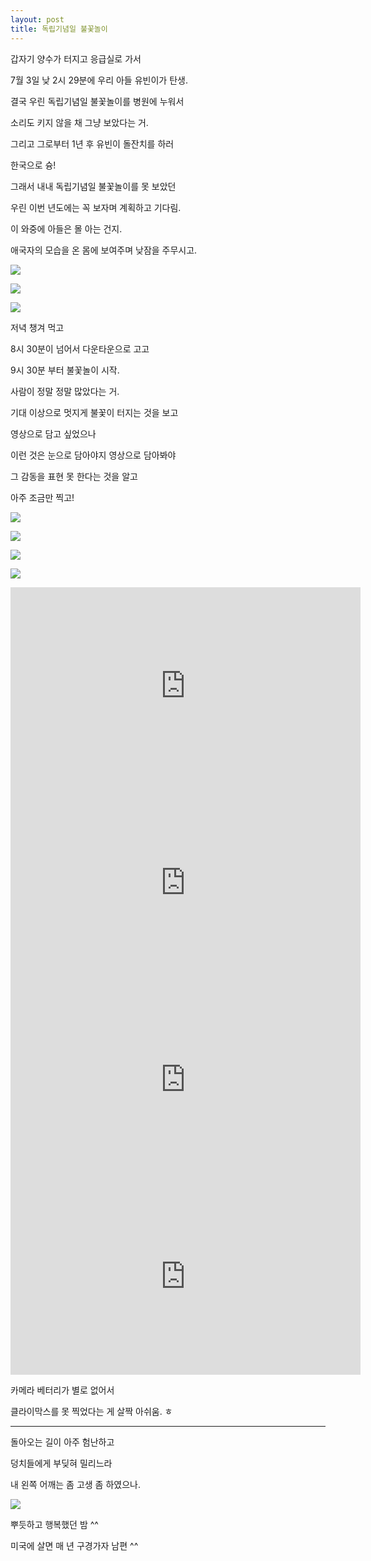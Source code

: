 ```yaml
---
layout: post
title: 독립기념일 불꽃놀이
---
```




갑자기 양수가 터지고 응급실로 가서

7월 3일 낮 2시 29분에 우리 아들 유빈이가 탄생.

결국 우린 독립기념일 불꽃놀이를 병원에 누워서

소리도 키지 않을 채 그냥 보았다는 거. 

그리고 그로부터 1년 후 유빈이 돌잔치를 하러 

한국으로 슝!

그래서 내내 독립기념일 불꽃놀이를 못 보았던 

우린 이번 년도에는 꼭 보자며 계획하고 기다림. 

이 와중에 아들은 몰 아는 건지.

애국자의 모습을 온 몸에 보여주며 낮잠을 주무시고.

![](https://dl.dropboxusercontent.com/u/9792864/150704%20%EB%8F%85%EB%A6%BD%EA%B8%B0%EB%85%90%EC%9D%BC/KakaoTalk_20150704_144808828.jpg)


![](https://dl.dropboxusercontent.com/u/9792864/150704%20%EB%8F%85%EB%A6%BD%EA%B8%B0%EB%85%90%EC%9D%BC/KakaoTalk_20150704_144809284.jpg)


![](https://dl.dropboxusercontent.com/u/9792864/150704%20%EB%8F%85%EB%A6%BD%EA%B8%B0%EB%85%90%EC%9D%BC/KakaoTalk_20150704_144813456.jpg)


저녁 챙겨 먹고 

8시 30분이 넘어서 다운타운으로 고고

9시 30분 부터 불꽃놀이 시작.

사람이 정말 정말 많았다는 거.

기대 이상으로 멋지게 불꽃이 터지는 것을 보고

영상으로 담고 싶었으나

이런 것은 눈으로 담아야지 영상으로 담아봐야

그 감동을 표현 못 한다는 것을 알고

아주 조금만 찍고!

![](https://dl.dropboxusercontent.com/u/9792864/150704%20%EB%8F%85%EB%A6%BD%EA%B8%B0%EB%85%90%EC%9D%BC/DSC04109.JPG)


![](https://dl.dropboxusercontent.com/u/9792864/150704%20%EB%8F%85%EB%A6%BD%EA%B8%B0%EB%85%90%EC%9D%BC/DSC04110.JPG)


![](https://dl.dropboxusercontent.com/u/9792864/150704%20%EB%8F%85%EB%A6%BD%EA%B8%B0%EB%85%90%EC%9D%BC/DSC04111.JPG)


![](https://dl.dropboxusercontent.com/u/9792864/150704%20%EB%8F%85%EB%A6%BD%EA%B8%B0%EB%85%90%EC%9D%BC/DSC04112.JPG)


<iframe width="560" height="315" src="https://www.youtube.com/embed/avVSPyDaIg4" frameborder="0" allowfullscreen></iframe>

<iframe width="560" height="315" src="https://www.youtube.com/embed/d3u2VLwPwtQ" frameborder="0" allowfullscreen></iframe>

<iframe width="560" height="315" src="https://www.youtube.com/embed/ZK5UuYPBrkk" frameborder="0" allowfullscreen></iframe>

<iframe width="560" height="315" src="https://www.youtube.com/embed/KaRSm4ANy7I" frameborder="0" allowfullscreen></iframe>

카메라 베터리가 별로 없어서 

클라이막스를 못 찍었다는 게 살짝 아쉬움. ㅎ

---

돌아오는 길이 아주 험난하고

덩치들에게 부딪혀 밀리느라 

내 왼쪽 어깨는 좀 고생 좀 하였으나.

![](http://cfile201.uf.daum.net/image/2451D03F539C270304C7D3)


뿌듯하고 행복했던 밤 ^^

미국에 살면 매 년 구경가자 남편 ^^